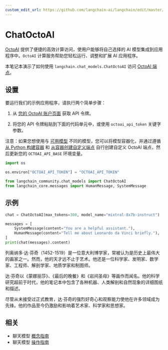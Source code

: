 ```yaml
---
custom_edit_url: https://github.com/langchain-ai/langchain/edit/master/docs/docs/integrations/chat/octoai.ipynb
---
```


# ChatOctoAI

[OctoAI](https://docs.octoai.cloud/docs) 提供了便捷的高效计算访问，使用户能够将自己选择的 AI 模型集成到应用程序中。`OctoAI` 计算服务帮助您轻松运行、调整和扩展 AI 应用程序。

本笔记本演示了如何使用 `langchain.chat_models.ChatOctoAI` 访问 [OctoAI 端点](https://octoai.cloud/text)。

## 设置

要运行我们的示例应用程序，请执行两个简单步骤：

1. 从 [您的 OctoAI 账户页面](https://octoai.cloud/settings) 获取 API 令牌。
   
2. 将您的 API 令牌粘贴到下面的代码单元中，或使用 `octoai_api_token` 关键字参数。

注意：如果您想使用与 [可用模型](https://octoai.cloud/text?selectedTags=Chat) 不同的模型，您可以将模型容器化，并通过遵循 [从 Python 构建容器](https://octo.ai/docs/bring-your-own-model/advanced-build-a-container-from-scratch-in-python) 和 [从容器创建自定义端点](https://octo.ai/docs/bring-your-own-model/create-custom-endpoints-from-a-container/create-custom-endpoints-from-a-container) 自行创建自定义 OctoAI 端点，然后更新您的 `OCTOAI_API_BASE` 环境变量。

```python
import os

os.environ["OCTOAI_API_TOKEN"] = "OCTOAI_API_TOKEN"
```

```python
from langchain_community.chat_models import ChatOctoAI
from langchain_core.messages import HumanMessage, SystemMessage
```

## 示例


```python
chat = ChatOctoAI(max_tokens=300, model_name="mixtral-8x7b-instruct")
```


```python
messages = [
    SystemMessage(content="You are a helpful assistant."),
    HumanMessage(content="Tell me about Leonardo da Vinci briefly."),
]
print(chat(messages).content)
```

列奥纳多·达·芬奇（1452-1519）是一位意大利博学家，常被认为是历史上最伟大的画家之一。然而，他的天才远不止于艺术。他还是一位科学家、发明家、数学家、工程师、解剖学家、地质学家和制图师。

达·芬奇以《蒙娜丽莎》、《最后的晚餐》和《岩间圣母》等画作而闻名。他的科学研究超前于时代，他的笔记本中包含了各种机器、人类解剖和自然现象的详细图纸和描述。

尽管从未接受过正式教育，达·芬奇的强烈好奇心和观察能力使他在许多领域成为先锋。他的作品至今仍激励和影响着艺术家、科学家和思想家。

## 相关

- 聊天模型 [概念指南](/docs/concepts/#chat-models)
- 聊天模型 [操作指南](/docs/how_to/#chat-models)